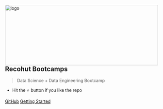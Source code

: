 <img align="right" width="220" height="200" style="margin:auto;    width: 100%;" title="logo" src="https://user-images.githubusercontent.com/62965911/223519221-659d5603-656b-41c5-b414-9f835720024a.svg">

## Recohut Bootcamps

> Data Science + Data Engineering Bootcamp

- Hit the ⭐️ button if you like the repo

[GitHub](https://github.com/datalaker/data-engineering-bootcamp)
[Getting Started](#data-science-data-engineering-bootcamp)
